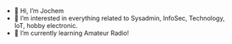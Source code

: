 - 👋 Hi, I’m Jochem
- 👀 I’m interested in everything related to Sysadmin, InfoSec, Technology, IoT, hobby electronic.
- 🌱 I’m currently learning Amateur Radio! 
